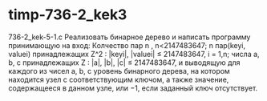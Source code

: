 # timp-736-2_kek3
736-2_kek-5-1.c 
Реализовать бинарное дерево и написать программу принимающую на вход: Колчество пар n , n<2147483647; n пар(keyi, valuei) принадлежащих Z^2 : |keyi|, |valuei| ≤ 2147483647, i = 1,n; числа a, b, c принадлежащих Z : |a|, |b|, |c| ≤ 2147483647, и выводящую для каждого из чисел a, b, c уровень бинарного дерева, на котором находится узел с соответствующим ключом, а также значение, содержащееся в данном узле, или −1, если заданный ключ отсутствует.
